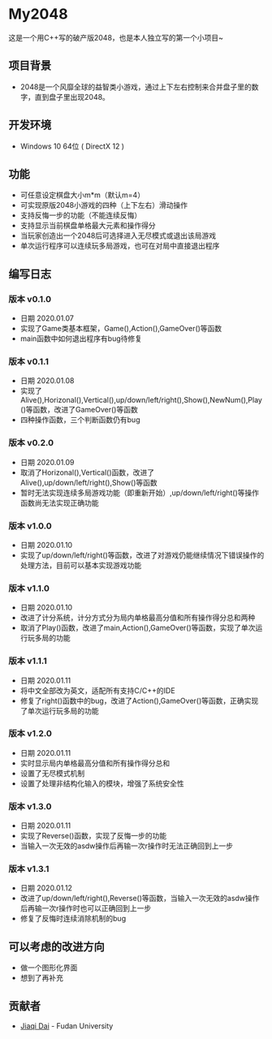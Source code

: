 # My2048

这是一个用C++写的破产版2048，也是本人独立写的第一个小项目~

## 项目背景

- 2048是一个风靡全球的益智类小游戏，通过上下左右控制来合并盘子里的数字，直到盘子里出现2048。

## 开发环境

- Windows 10 64位 ( DirectX 12 )

## 功能

- 可任意设定棋盘大小m*m（默认m=4）
- 可实现原版2048小游戏的四种（上下左右）滑动操作
- 支持反悔一步的功能（不能连续反悔）
- 支持显示当前棋盘单格最大元素和操作得分
- 当玩家创造出一个2048后可选择进入无尽模式或退出该局游戏
- 单次运行程序可以连续玩多局游戏，也可在对局中直接退出程序

## 编写日志

### 版本 v0.1.0

- 日期 2020.01.07
- 实现了Game类基本框架，Game(),Action(),GameOver()等函数
- main函数中如何退出程序有bug待修复

### 版本 v0.1.1

- 日期 2020.01.08
- 实现了Alive(),Horizonal(),Vertical(),up/down/left/right(),Show(),NewNum(),Play()等函数，改进了GameOver()等函数
- 四种操作函数，三个判断函数仍有bug

### 版本 v0.2.0

- 日期 2020.01.09
- 取消了Horizonal(),Vertical()函数，改进了Alive(),up/down/left/right(),Show()等函数
- 暂时无法实现连续多局游戏功能（即重新开始）,up/down/left/right()等操作函数尚无法实现正确功能

### 版本 v1.0.0

- 日期 2020.01.10
- 实现了up/down/left/right()等函数，改进了对游戏仍能继续情况下错误操作的处理方法，目前可以基本实现游戏功能

### 版本 v1.1.0

- 日期 2020.01.10
- 改进了计分系统，计分方式分为局内单格最高分值和所有操作得分总和两种
- 取消了Play()函数，改进了main,Action(),GameOver()等函数，实现了单次运行玩多局的功能

### 版本 v1.1.1

- 日期 2020.01.11
- 将中文全部改为英文，适配所有支持C/C++的IDE
- 修复了right()函数中的bug，改进了Action(),GameOver()等函数，正确实现了单次运行玩多局的功能

### 版本 v1.2.0

- 日期 2020.01.11
- 实时显示局内单格最高分值和所有操作得分总和
- 设置了无尽模式机制
- 设置了处理非结构化输入的模块，增强了系统安全性

### 版本 v1.3.0

- 日期 2020.01.11
- 实现了Reverse()函数，实现了反悔一步的功能
- 当输入一次无效的asdw操作后再输一次r操作时无法正确回到上一步

### 版本 v1.3.1

- 日期 2020.01.12
- 改进了up/down/left/right(),Reverse()等函数，当输入一次无效的asdw操作后再输一次r操作时也可以正确回到上一步
- 修复了反悔时连续消除机制的bug

## 可以考虑的改进方向

- 做一个图形化界面
- 想到了再补充

## 贡献者

- [Jiaqi Dai](https://github.com/jqdai) - Fudan University

